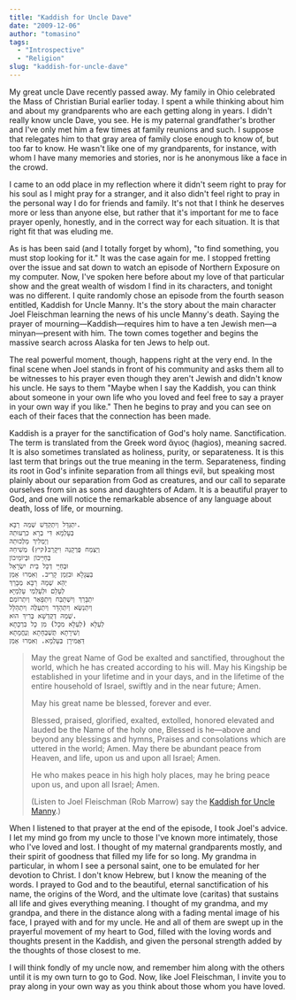 ```yaml
---
title: "Kaddish for Uncle Dave"
date: "2009-12-06"
author: "tomasino"
tags:
  - "Introspective"
  - "Religion"
slug: "kaddish-for-uncle-dave"
---
```


My great uncle Dave recently passed away. My family in Ohio celebrated
the Mass of Christian Burial earlier today. I spent a while thinking
about him and about my grandparents who are each getting along in years.
I didn't really know uncle Dave, you see. He is my paternal
grandfather's brother and I've only met him a few times at family
reunions and such. I suppose that relegates him to that gray area of
family close enough to know of, but too far to know. He wasn't like one
of my grandparents, for instance, with whom I have many memories and
stories, nor is he anonymous like a face in the crowd.

I came to an odd place in my reflection where it didn't seem right to
pray for his soul as I might pray for a stranger, and it also didn't
feel right to pray in the personal way I do for friends and family. It's
not that I think he deserves more or less than anyone else, but rather
that it's important for me to face prayer openly, honestly, and in the
correct way for each situation. It is that right fit that was eluding
me.

As is has been said (and I totally forget by whom), "to find something,
you must stop looking for it." It was the case again for me. I stopped
fretting over the issue and sat down to watch an episode of Northern
Exposure on my computer. Now, I've spoken here before about my love of
that particular show and the great wealth of wisdom I find in its
characters, and tonight was no different. I quite randomly chose an
episode from the fourth season entitled, Kaddish for Uncle Manny. It's
the story about the main character Joel Fleischman learning the news of
his uncle Manny's death. Saying the prayer of mourning—Kaddish—requires
him to have a ten Jewish men—a minyan—present with him. The town comes
together and begins the massive search across Alaska for ten Jews to
help out.

The real powerful moment, though, happens right at the very end. In the
final scene when Joel stands in front of his community and asks them all
to be witnesses to his prayer even though they aren't Jewish and didn't
know his uncle. He says to them "Maybe when I say the Kaddish, you can
think about someone in your own life who you loved and feel free to say
a prayer in your own way if you like." Then he begins to pray and you
can see on each of their faces that the connection has been made.

Kaddish is a prayer for the sanctification of God's holy name.
Sanctification. The term is translated from the Greek word ἅγιος
(hagios), meaning sacred. It is also sometimes translated as holiness,
purity, or separateness. It is this last term that brings out the true
meaning in the term. Separateness, finding its root in God's infinite
separation from all things evil, but speaking most plainly about our
separation from God as creatures, and our call to separate ourselves
from sin as sons and daughters of Adam. It is a beautiful prayer to God,
and one will notice the remarkable absence of any language about death,
loss of life, or mourning.

```
יִתְגַּדַּל וְיִתְקַדַּשׁ שְׁמֵהּ רַבָּא.
בְּעָלְמָא דִּי בְרָא כִרְעוּתֵהּ
וְיַמְלִיךְ מַלְכוּתֵהּ
וְיַצְמַח פֻּרְקָנֵהּ וִיקָרֵב(קיץ) מְשִׁיחֵהּ
בְּחַיֵּיכוֹן וּבְיוֹמֵיכוֹן
וּבְחַיֵּי דְכָל בֵּית יִשְׂרָאֵל
בַּעֲגָלָא וּבִזְמַן קָרִיב. וְאִמְרוּ אָמֵן
יְהֵא שְׁמֵהּ רַבָּא מְבָרַךְ
לְעָלַם וּלְעָלְמֵי עָלְמַיָּא
יִתְבָּרַךְ וְיִשְׁתַּבַּח וְיִתְפָּאַר וְיִתְרוֹמַם
וְיִתְנַשֵּׂא וְיִתְהַדָּר וְיִתְעַלֶּה וְיִתְהַלָּל
שְׁמֵהּ דְקֻדְשָׁא בְּרִיךְ הוּא.
לְעֵלָּא (לְעֵלָּא מִכָּל) מִן כָּל בִּרְכָתָא
וְשִׁירָתָא תֻּשְׁבְּחָתָא וְנֶחֱמָתָא
דַּאֲמִירָן בְּעָלְמָא. וְאִמְרוּ אָמֵן
```

> May the great Name of God be exalted and sanctified, throughout the
> world, which he has created according to his will. May his Kingship be
> established in your lifetime and in your days, and in the lifetime of
> the entire household of Israel, swiftly and in the near future; Amen.
>
> May his great name be blessed, forever and ever.
>
> Blessed, praised, glorified, exalted, extolled, honored elevated and
> lauded be the Name of the holy one, Blessed is he—above and beyond any
> blessings and hymns, Praises and consolations which are uttered in the
> world; Amen. May there be abundant peace from Heaven, and life, upon
> us and upon all Israel; Amen.
>
> He who makes peace in his high holy places, may he bring peace upon
> us, and upon all Israel; Amen.
>
> (Listen to Joel Fleischman (Rob Marrow) say the [Kaddish for Uncle
> Manny][].)

When I listened to that prayer at the end of the episode, I took Joel's
advice. I let my mind go from my uncle to those I've known more
intimately, those who I've loved and lost. I thought of my maternal
grandparents mostly, and their spirit of goodness that filled my life
for so long. My grandma in particular, in whom I see a personal saint,
one to be emulated for her devotion to Christ. I don't know Hebrew, but
I know the meaning of the words. I prayed to God and to the beautiful,
eternal sanctification of his name, the origins of the Word, and the
ultimate love (caritas) that sustains all life and gives everything
meaning. I thought of my grandma, and my grandpa, and there in the
distance along with a fading mental image of his face, I prayed with and
for my uncle. He and all of them are swept up in the prayerful movement
of my heart to God, filled with the loving words and thoughts present in
the Kaddish, and given the personal strength added by the thoughts of
those closest to me.

I will think fondly of my uncle now, and remember him along with the
others until it is my own turn to go to God. Now, like Joel Fleischman,
I invite you to pray along in your own way as you think about those whom
you have loved.

  [Kaddish for Uncle Manny]: https://blog.tomasino.org/sound/KaddishforUncleManny.mp3
